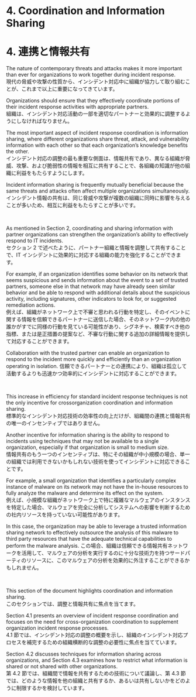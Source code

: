 # 4. Coordination and Information Sharing 
# 4. 連携と情報共有

The nature of contemporary threats and attacks makes it more important than ever for organizations to work together during incident response.  
現代の脅威や攻撃の性質から、インシデント対応中に組織が協力して取り組むことが、これまで以上に重要になってきています。

Organizations should ensure that they effectively coordinate portions of their incident response activities with appropriate partners.  
組織は、インシデント対応活動の一部を適切なパートナーと効果的に調整するようにしなければなりません。 

The most important aspect of incident response coordination is information sharing, where different organizations share threat, attack, and vulnerability information with each other so that each organization’s knowledge benefits the other.  
インシデント対応の調整の最も重要な側面は、情報共有であり、異なる組織が脅威、攻撃、および脆弱性の情報を相互に共有することで、各組織の知識が他の組織に利益をもたらすようにします。

Incident information sharing is frequently mutually beneficial because the same threats and attacks often affect multiple organizations simultaneously. 
インシデント情報の共有は、同じ脅威や攻撃が複数の組織に同時に影響を与えることが多いため、相互に利益をもたらすことが多いです。

<br/>

As mentioned in Section 2, coordinating and sharing information with partner organizations can strengthen the organization’s ability to effectively respond to IT incidents.  
セクション 2 で述べたように、パートナー組織と情報を調整して共有することで、IT インシデントに効果的に対応する組織の能力を強化することができます。

For example, if an organization identifies some behavior on its network that seems suspicious and sends information about the event to a set of trusted partners, someone else in that network may have already seen similar behavior and be able to respond with additional details about the suspicious activity, including signatures, other indicators to look for, or suggested remediation actions.  
例えば、組織がネットワーク上で不審と思われる行動を特定し、そのイベントに関する情報を信頼できるパートナーに送信した場合、そのネットワーク内の他の誰かがすでに同様の行動を見ている可能性があり、シグネチャ、検索すべき他の指標、または是正措置の提案など、不審な行動に関する追加の詳細情報を提供して対応することができます。

Collaboration with the trusted partner can enable an organization to respond to the incident more quickly and efficiently than an organization operating in isolation. 
信頼できるパートナーとの連携により、組織は孤立して活動するよりも迅速かつ効率的にインシデントに対応することができます。

<br/>

This increase in efficiency for standard incident response techniques is not the only incentive for crossorganization coordination and information sharing.  
標準的なインシデント対応技術の効率性の向上だけが、組織間の連携と情報共有の唯一のインセンティブではありません。

Another incentive for information sharing is the ability to respond to incidents using techniques that may not be available to a single organization, especially if that organization is small to medium size.  
情報共有のもう一つのインセンティブは、特にその組織が中小規模の場合、単一の組織では利用できないかもしれない技術を使ってインシデントに対応できることです。

For example, a small organization that identifies a particularly complex instance of malware on its network may not have the in-house resources to fully analyze the malware and determine its effect on the system.  
例えば、小規模な組織がネットワーク上で特に複雑なマルウェアのインスタンスを特定した場合、マルウェアを完全に分析してシステムへの影響を判断するための社内リソースを持っていない可能性があります。

In this case, the organization may be able to leverage a trusted information sharing network to effectively outsource the analysis of this malware to third party resources that have the adequate technical capabilities to perform the malware analysis. 
この場合、組織は信頼できる情報共有ネットワークを活用して、マルウェアの分析を実行するのに十分な技術力を持つサードパーティのリソースに、このマルウェアの分析を効果的に外注することができるかもしれません。

<br/>

This section of the document highlights coordination and information sharing.  
このセクションでは、調整と情報共有に焦点を当てます。 

Section 4.1 presents an overview of incident response coordination and focuses on the need for cross-organization coordination to supplement organization incident response processes.  
4.1 節では、インシデント対応の調整の概要を示し、組織のインシデント対応プロセスを補完するための組織横断的な調整の必要性に焦点を当てています。

Section 4.2 discusses techniques for information sharing across organizations, and Section 4.3 examines how to restrict what information is shared or not shared with other organizations.  
第 4.2 節では、組織間で情報を共有するための技術について議論し、第 4.3 節では、どのような情報を他の組織と共有するか、あるいは共有しないかをどのように制限するかを検討しています。